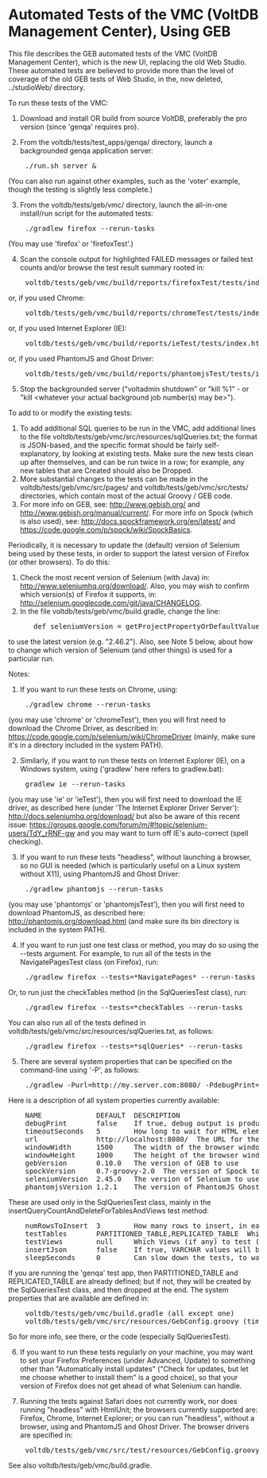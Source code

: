 Automated Tests of the VMC (VoltDB Management Center), Using GEB
================================================================

This file describes the GEB automated tests of the VMC (VoltDB Management
Center), which is the new UI, replacing the old Web Studio. These automated
tests are believed to provide more than the level of coverage of the old
GEB tests of Web Studio, in the, now deleted, ../studioWeb/ directory.

To run these tests of the VMC:

1. Download and install OR build from source VoltDB, preferably the pro
version (since 'genqa' requires pro).

2. From the voltdb/tests/test_apps/genqa/ directory, launch a backgrounded
genqa application server:
<pre>    ./run.sh server &</pre>
(You can also run against other examples, such as the 'voter' example,
though the testing is slightly less complete.)

3. From the voltdb/tests/geb/vmc/ directory, launch the all-in-one install/run
script for the automated tests:
<pre>    ./gradlew firefox --rerun-tasks</pre>
(You may use 'firefox' or 'firefoxTest'.)

4. Scan the console output for highlighted FAILED messages or failed test
counts and/or browse the test result summary rooted in:
<pre>    voltdb/tests/geb/vmc/build/reports/firefoxTest/tests/index.html</pre>
or, if you used Chrome:
<pre>    voltdb/tests/geb/vmc/build/reports/chromeTest/tests/index.html</pre>
or, if you used Internet Explorer (IE):
<pre>    voltdb/tests/geb/vmc/build/reports/ieTest/tests/index.html</pre>
or, if you used PhantomJS and Ghost Driver:
<pre>    voltdb/tests/geb/vmc/build/reports/phantomjsTest/tests/index.html</pre>

5. Stop the backgrounded server ("voltadmin shutdown" or "kill %1" - or 
"kill <whatever your actual background job number(s) may be>").

To add to or modify the existing tests:

1. To add additional SQL queries to be run in the VMC, add additional lines to
the file voltdb/tests/geb/vmc/src/resources/sqlQueries.txt; the format is
JSON-based, and the specific format should be fairly self-explanatory, by
looking at existing tests. Make sure the new tests clean up after themselves,
and can be run twice in a row; for example, any new tables that are Created
should also be Dropped.
2. More substantial changes to the tests can be made in the
voltdb/tests/geb/vmc/src/pages/ and voltdb/tests/geb/vmc/src/tests/
directories, which contain most of the actual Groovy / GEB code.
3. For more info on GEB, see:
    http://www.gebish.org/  and
    http://www.gebish.org/manual/current/.
For more info on Spock (which is also used), see:
    http://docs.spockframework.org/en/latest/  and
    https://code.google.com/p/spock/wiki/SpockBasics.

Periodically, it is necessary to update the (default) version of Selenium being
used by these tests, in order to support the latest version of Firefox (or other
browsers). To do this:

1. Check the most recent version of Selenium (with Java) in:
    http://www.seleniumhq.org/download/.
Also, you may wish to confirm which version(s) of Firefox it supports, in:
    http://selenium.googlecode.com/git/java/CHANGELOG.
2. In the file voltdb/tests/geb/vmc/build.gradle, change the line:
<pre>      def seleniumVersion = getProjectPropertyOrDefaultValue("seleniumVersion", "2.45.0")</pre>
to use the latest version (e.g. "2.46.2").
Also, see Note 5 below, about how to change which version of Selenium (and
other things) is used for a particular run.

Notes:

1. If you want to run these tests on Chrome, using:
<pre>    ./gradlew chrome --rerun-tasks</pre>
(you may use 'chrome' or 'chromeTest'), then you will first need to download
the Chrome Driver, as described in:
    https://code.google.com/p/selenium/wiki/ChromeDriver
(mainly, make sure it's in a directory included in the system PATH).

2. Similarly, if you want to run these tests on Internet Explorer (IE), on a
Windows system, using ('gradlew' here refers to gradlew.bat):
<pre>
    gradlew ie --rerun-tasks
</pre>
(you may use 'ie' or 'ieTest'), then you will first need to download the IE
driver, as described here (under 'The Internet Explorer Driver Server'):
    http://docs.seleniumhq.org/download/
but also be aware of this recent issue:
    https://groups.google.com/forum/m/#!topic/selenium-users/TdY_rRNF-gw
and you may want to turn off IE's auto-correct (spell checking).

3. If you want to run these tests "headless", without launching a browser,
so no GUI is needed (which is particularly useful on a Linux system without
X11), using PhantomJS and Ghost Driver:
<pre>    ./gradlew phantomjs --rerun-tasks</pre>
(you may use 'phantomjs' or 'phantomjsTest'), then you will first need to
download PhantomJS, as described here:
    http://phantomjs.org/download.html
(and make sure its bin directory is included in the system PATH).

4. If you want to run just one test class or method, you may do so using
the --tests argument. For example, to run all of the tests in the
NavigatePagesTest class (on Firefox), run:
<pre>    ./gradlew firefox --tests=*NavigatePages* --rerun-tasks</pre>
Or, to run just the checkTables method (in the SqlQueriesTest class), run:
<pre>    ./gradlew firefox --tests=*checkTables --rerun-tasks</pre>
You can also run all of the tests defined in
voltdb/tests/geb/vmc/src/resources/sqlQueries.txt, as follows:
<pre>    ./gradlew firefox --tests=*sqlQueries* --rerun-tasks</pre>

5. There are several system properties that can be specified on the
command-line using '-P', as follows:
<pre>    ./gradlew -Purl=http://my.server.com:8080/ -PdebugPrint=true -PtimeoutSeconds=10 firefox --rerun-tasks
</pre>
Here is a description of all system properties currently available:
<pre>    NAME             DEFAULT  DESCRIPTION
    debugPrint       false    If true, debug output is produced (in the test result HTML pages)
    timeoutSeconds   5        How long to wait for HTML elements to appear, before giving up
    url              http://localhost:8080/  The URL for the VMC to be tested
    windowWidth      1500     The width of the browser window
    windowHeight     1000     The height of the browser window
    gebVersion       0.10.0   The version of GEB to use
    spockVersion     0.7-groovy-2.0  The version of Spock to use
    seleniumVersion  2.45.0   The version of Selenium to use
    phantomjsVersion 1.2.1    The version of PhantomJS Ghost Driver to use (if any)</pre>
These are used only in the SqlQueriesTest class, mainly in the
insertQueryCountAndDeleteForTablesAndViews test method:
<pre>    numRowsToInsert  3        How many rows to insert, in each Table
    testTables       PARTITIONED_TABLE,REPLICATED_TABLE  Which Tables to test (or ALL)
    testViews        null     Which Views (if any) to test (or ALL)
    insertJson       false    If true, VARCHAR values will be inserted as JSON data
    sleepSeconds     0        Can slow down the tests, to watch what they are doing</pre>
If you are running the 'genqa' test app, then PARTITIONED_TABLE and
REPLICATED_TABLE are already defined; but if not, they will be created by
the SqlQueriesTest class, and then dropped at the end. The system properties
that are available are defined in:
<pre>    voltdb/tests/geb/vmc/build.gradle (all except one)
    voltdb/tests/geb/vmc/src/resources/GebConfig.groovy (timeoutSeconds only)</pre>
So for more info, see there, or the code (especially SqlQueriesTest).

6. If you want to run these tests regularly on your machine, you may want
to set your Firefox Preferences (under Advanced, Update) to something other
than "Automatically install updates" ("Check for updates, but let me choose
whether to install them" is a good choice), so that your version of Firefox
does not get ahead of what Selenium can handle.

7. Running the tests against Safari does not currently work, nor does
running "headless" with HtmlUnit; the browsers currently supported are:
Firefox, Chrome, Internet Explorer; or you can run "headless", without a
browser, using and PhantomJS and Ghost Driver. The browser drivers are
specified in:
<pre>    voltdb/tests/geb/vmc/src/test/resources/GebConfig.groovy</pre>
See also voltdb/tests/geb/vmc/build.gradle.

